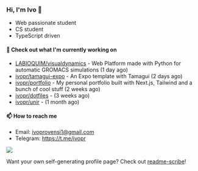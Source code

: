 ### Hi, I'm Ivo 👋

* Web passionate student
* CS student
* TypeScript driven

#### 👷 Check out what I'm currently working on

- [LABIOQUIM/visualdynamics](https://github.com/LABIOQUIM/visualdynamics) - Web Platform made with Python for automatic GROMACS simulations (1 day ago)
- [ivopr/tamagui-expo](https://github.com/ivopr/tamagui-expo) - An Expo template with Tamagui (2 days ago)
- [ivopr/portfolio](https://github.com/ivopr/portfolio) - My personal portfolio built with Next.js, Tailwind and a bunch of cool stuff (2 weeks ago)
- [ivopr/dotfiles](https://github.com/ivopr/dotfiles) -  (3 weeks ago)
- [ivopr/unir](https://github.com/ivopr/unir) -  (1 month ago)

#### 📫 How to reach me

- Email: [ivoprovensi1@gmail.com](mailto://ivoprovensi1@gmail.com)
- Telegram: https://t.me/ivopr

![](https://github-readme-stats.vercel.app/api/top-langs/?username=ivopr&langs_count=10&layout=compact&theme=react&hide_border=true&bg_color=0D1117&title_color=5ce1e6&icon_color=5ce1e6)

Want your own self-generating profile page? Check out [readme-scribe](https://github.com/muesli/readme-scribe)!
